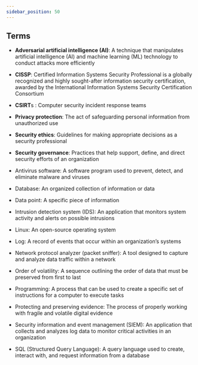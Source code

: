 ```yaml
---
sidebar_position: 50
---
```



## Terms

- **Adversarial artificial intelligence (AI)**: A technique that manipulates artificial intelligence (AI) and machine learning (ML) technology to conduct attacks more efficiently 

- **CISSP**: Certified Information Systems Security Professional is a globally recognized and highly sought-after information security certification, awarded by the International Information Systems Security Certification Consortium 

- **CSIRT**s : Computer security incident response teams

- **Privacy protection**: The act of safeguarding personal information from unauthorized use

- **Security ethics**: Guidelines for making appropriate decisions as a security professional

- **Security governance**: Practices that help support, define, and direct security efforts of an organization

- Antivirus software: A software program used to prevent, detect, and eliminate malware and viruses

- Database: An organized collection of information or data

- Data point: A specific piece of information

- Intrusion detection system (IDS): An application that monitors system activity and alerts on possible intrusions

- Linux: An open-source operating system

- Log: A record of events that occur within an organization’s systems 

- Network protocol analyzer (packet sniffer): A tool designed to capture and analyze data traffic within a network

- Order of volatility: A sequence outlining the order of data that must be preserved from first to last

- Programming: A process that can be used to create a specific set of instructions for a computer to execute tasks

- Protecting and preserving evidence: The process of properly working with fragile and volatile digital evidence

- Security information and event management (SIEM): An application that collects and analyzes log data to monitor critical activities in an organization

- SQL (Structured Query Language): A query language used to create, interact with, and request information from a database


